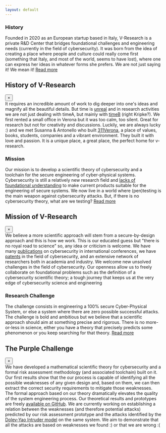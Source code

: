 ```yaml
---
layout: default
---
```


<div class="container">

<!-- history -->
<div class="row">
<h3 class="b-cont-margin w-100"> History </h3>
<p> Founded in 2020 as an European startup based in Italy, V-Research
is a private R&D Center that bridges foundational challenges and engineering
needs (currently in the field of cybersecurity).  It was born from the idea of
creating a place where people and culture could really come first (something
that Italy, and most of the world, seems to have lost), where one can express
her ideas in whatever forms she prefers. We are not just saying it! We mean it! 
<a href="" data-toggle="modal" data-target="#modalHis"> Read more</a>
</p>
</div>

<!-- Modal -->
<div class="modal fade" id="modalHis" tabindex="-1" role="dialog" aria-labelledby="exampleModalCenterTitle" aria-hidden="true">
<div class="modal-dialog modal-dialog-centered" role="document">
<div class="modal-content modal-bio">

<!-- modal header -->
<div class="modal-header">
<h2 class="modal-title orange">
History of V-Research
</h2>
<button type="button" class="close modal-close" data-dismiss="modal" aria-label="Close">
<span aria-hidden="true">&times;</span>
</button>
</div>

<!-- modal body -->
<div class="modal-body">
It requires an incredible amount of work to dig deeper into one's ideas and
magnify all the beautiful details. But time is <a
href="http://www.dif.unige.it/epilog/McTaggart.pdf">unreal</a> and in research
activities we are not just dealing with timeA, but mainly with <a
href="https://en.wikipedia.org/wiki/B-theory_of_time">timeB</a> (right
Kripke?).  We first rented a small office in Verona but it was too calm, too
silent. Great for research but not for creativity and discussions. Luckily, we
are always lucky :) and we met Susanna & Antonello who built <a
href="https://311verona.com/">311Verona</a>, a place of values, books,
students, companies and a vibrant environment.  They built it with love and
passion. It is a unique place, a great place, the perfect home for v-research.
</div>

</div>
</div>
</div>

<!-- mission -->
<div class="row">
<h3 class="b-cont-margin w-100"> Mission </h3>
<p>
Our mission is to develop a scientific theory of cybersecurity and a toolchain
for the secure engineering of cyber-physical systems. Cybersecurity is
still a relatively new research field and <a href="https://www.usenix.org/conference/usenixsecurity16/technical-sessions/presentation/herley">lacks of foundational understanding</a> to
make current products suitable for the engineering of secure systems.
We now live in a world where (pen)testing is the main weapon against
cybersecurity attacks. But, if there is no cybersecurity theory, what are we
testing? 
<a href="" data-toggle="modal" data-target="#modalMis"> Read more</a>
</p>
</div>

<!-- Modal -->
<div class="modal fade" id="modalMis" tabindex="-1" role="dialog" aria-labelledby="exampleModalCenterTitle" aria-hidden="true">
<div class="modal-dialog modal-dialog-centered" role="document">
<div class="modal-content modal-bio">

<!-- modal header -->
<div class="modal-header">
<h2 class="modal-title orange">
Mission of V-Research
</h2>
<button type="button" class="close modal-close" data-dismiss="modal" aria-label="Close">
<span aria-hidden="true">&times;</span>
</button>
</div>

<!-- modal body -->
<div class="modal-body">
We believe a more scientific approach will stem from a
secure-by-design approach and this is how we work. This is our educated
guess but "there is no royal road to science" so, any idea or criticism is welcome.
We have
many <a href="team.html">publications</a> on cybersecurity in international conferences, we have <a href="http://marcorocchetto.eu/patents.html">patents</a> in the field of
cybersecurity, and an extensive network of researchers both
in academia and industry. We welcome new unsolved challenges in the field of
cybersecurity. Our openness allow us to freely collaborate on foundational
problems such as the definition of a cybersecurity scientific theory; a tough
journey that keeps us at the very edge of cybersecurity science and engineering
</div>

</div>
</div>
</div>

<!-- purple challenge -->
<div class="row">
<h3 class="b-cont-margin w-100"> Research Challenge </h3>
<p>
The challenge consists in engineering a 100% secure Cyber-Physical System, or else a system where there are zero possible successful attacks. The challenge is bold and ambitious but we believe that a scientific approach should aim at something precise and rigorous. There is no more-or-less in science, either you have a theory that precisely predicts some phenomenon or you keep searching for that theory.
<a href="" data-toggle="modal" data-target="#modalRes"> Read more</a>
</p>
</div>

<!-- Modal -->
<div class="modal fade" id="modalRes" tabindex="-1" role="dialog" aria-labelledby="exampleModalCenterTitle" aria-hidden="true">
<div class="modal-dialog modal-dialog-centered" role="document">
<div class="modal-content modal-bio">

<!-- modal header -->
<div class="modal-header">
<h2 class="modal-title orange">
The Purple Challenge
</h2>
<button type="button" class="close modal-close" data-dismiss="modal" aria-label="Close">
<span aria-hidden="true">&times;</span>
</button>
</div>

<!-- modal body -->
<div class="modal-body">
We have developed a mathematical scientific theory for cybersecurity and a
formal risk assessment methodology (and associated toolchain) built on it. Our
first results show that the our process is capable of
identifying all the possible weaknesses of any given design and, based on them,
we can then extract the correct security requirements to mitigate those
weaknesses.  The formal approach based on our theory dramatically elevates the
quality of the system engineering process.  Our theoretical results and
prototypes are freely <a href="https://github.com/v-research">available on GitHub</a>. We are currently working on establishing a relation between the
weaknesses (and therefore potential attacks) predicted by our risk assessment prototype
and the attacks identified by the <a href="https://en.wikipedia.org/wiki/Dolev%E2%80%93Yao_model">Dolev-Yao Intruder model</a> on the same system.
We aim to demonstrate that all the attacks are based on weaknesses we found :) or that we are wrong :(
</div>

</div>
</div>
</div>

</div>
